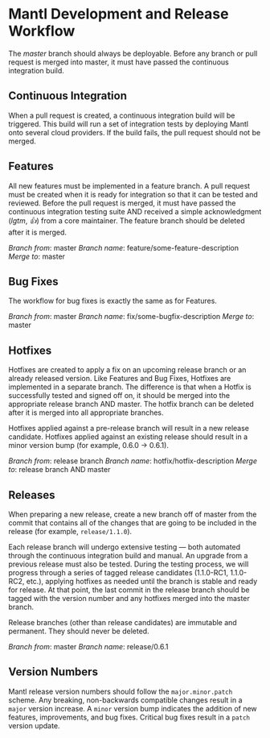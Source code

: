 # Mantl Development and Release Workflow

The *master* branch should always be deployable. Before any branch or pull request is merged into master, it must have passed the continuous integration build.

## Continuous Integration

When a pull request is created, a continuous integration build will be triggered. This build will run a set of integration tests by deploying Mantl onto several cloud providers. If the build fails, the pull request should not be merged.

## Features

All new features must be implemented in a feature branch. A pull request must be created when it is ready for integration so that it can be tested and reviewed. Before the pull request is merged, it must have passed the continuous integration testing suite AND received a simple acknowledgment (*lgtm*, *:thumbsup:*) from a core maintainer. The feature branch should be deleted after it is merged.

*Branch from*: master
*Branch name*: feature/some-feature-description
*Merge to*: master

## Bug Fixes

The workflow for bug fixes is exactly the same as for Features.

*Branch from*: master
*Branch name*: fix/some-bugfix-description
*Merge to*: master

## Hotfixes

Hotfixes are created to apply a fix on an upcoming release branch or an already released version. Like Features and Bug Fixes, Hotfixes are implemented in a separate branch. The difference is that when a Hotfix is successfully tested and signed off on, it should be merged into the appropriate release branch AND master. The hotfix branch can be deleted after it is merged into all appropriate branches.

Hotfixes applied against a pre-release branch will result in a new release candidate. Hotfixes applied against an existing release should result in a minor version bump (for example, 0.6.0 -> 0.6.1).

*Branch from*: release branch
*Branch name*: hotfix/hotfix-description
*Merge to*: release branch AND master

## Releases

When preparing a new release, create a new branch off of master from the commit that contains all of the changes that are going to be included in the release (for example, `release/1.1.0`).

Each release branch will undergo extensive testing &mdash; both automated through the continuous integration build and manual. An upgrade from a previous release must also be tested. During the testing process, we will progress through a series of tagged release candidates (1.1.0-RC1, 1.1.0-RC2, etc.), applying hotfixes as needed until the branch is stable and ready for release. At that point, the last commit in the release branch should be tagged with the version number and any hotfixes merged into the master branch.

Release branches (other than release candidates) are immutable and permanent. They should never be deleted.

*Branch from*: master
*Branch name*: release/0.6.1

## Version Numbers

Mantl release version numbers should follow the `major.minor.patch` scheme. Any breaking, non-backwards compatible changes result in a `major` version increase. A `minor` version bump indicates the addition of new features, improvements, and bug fixes. Critical bug fixes result in a `patch` version update.
